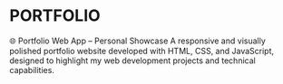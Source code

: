 # PORTFOLIO
🌐 Portfolio Web App – Personal Showcase A responsive and visually polished portfolio website developed with HTML, CSS, and JavaScript, designed to highlight my web development projects and technical capabilities. 

